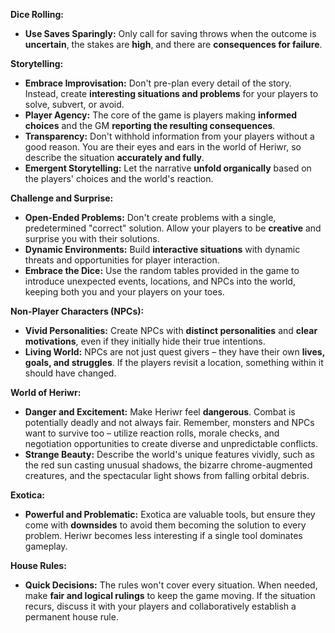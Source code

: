 **Dice Rolling:**

* **Use Saves Sparingly:** Only call for saving throws when the outcome is **uncertain**, the stakes are **high**, and there are **consequences for failure**.

**Storytelling:**

* **Embrace Improvisation:** Don't pre-plan every detail of the story. Instead, create **interesting situations and problems** for your players to solve, subvert, or avoid.
* **Player Agency:** The core of the game is players making **informed choices** and the GM **reporting the resulting consequences**.
* **Transparency:** Don't withhold information from your players without a good reason. You are their eyes and ears in the world of Heriwr, so describe the situation **accurately and fully**.
* **Emergent Storytelling:** Let the narrative **unfold organically** based on the players' choices and the world's reaction.

**Challenge and Surprise:**

* **Open-Ended Problems:** Don't create problems with a single, predetermined "correct" solution. Allow your players to be **creative** and surprise you with their solutions.
* **Dynamic Environments:** Build **interactive situations** with dynamic threats and opportunities for player interaction.
* **Embrace the Dice:** Use the random tables provided in the game to introduce unexpected events, locations, and NPCs into the world, keeping both you and your players on your toes.

**Non-Player Characters (NPCs):**

* **Vivid Personalities:** Create NPCs with **distinct personalities** and **clear motivations**, even if they initially hide their true intentions.
* **Living World:** NPCs are not just quest givers – they have their own **lives, goals, and struggles**. If the players revisit a location, something within it should have changed.

**World of Heriwr:**

* **Danger and Excitement:** Make Heriwr feel **dangerous**. Combat is potentially deadly and not always fair. Remember, monsters and NPCs want to survive too – utilize reaction rolls, morale checks, and negotiation opportunities to create diverse and unpredictable conflicts.
* **Strange Beauty:** Describe the world's unique features vividly, such as the red sun casting unusual shadows, the bizarre chrome-augmented creatures, and the spectacular light shows from falling orbital debris.

**Exotica:**

* **Powerful and Problematic:** Exotica are valuable tools, but ensure they come with **downsides** to avoid them becoming the solution to every problem. Heriwr becomes less interesting if a single tool dominates gameplay.

**House Rules:**

* **Quick Decisions:** The rules won't cover every situation. When needed, make **fair and logical rulings** to keep the game moving. If the situation recurs, discuss it with your players and collaboratively establish a permanent house rule.
